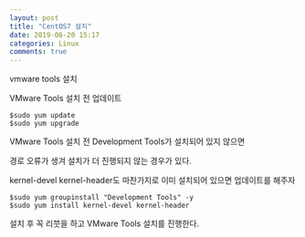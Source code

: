 ```yaml
---
layout: post
title: "CentOS7 설치"
date: 2019-06-20 15:17
categories: Linux
comments: true
---
```


vmware tools 설치

VMware Tools 설치 전 업데이트
```
$sudo yum update
$sudo yum upgrade
```

VMware Tools 설치 전 Development Tools가 설치되어 있지 않으면 

경로 오류가 생겨 설치가 더 진행되지 않는 경우가 있다.

kernel-devel kernel-header도 마찬가지로 이미 설치되어 있으면 업데이트를 해주자

```
$sudo yum groupinstall "Development Tools" -y
$sudo yum install kernel-devel kernel-header
```

설치 후 꼭 리붓을 하고 VMware Tools 설치를 진행한다.
